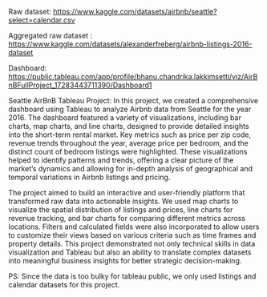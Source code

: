 Raw dataset:
https://www.kaggle.com/datasets/airbnb/seattle?select=calendar.csv

Aggregated raw dataset :
https://www.kaggle.com/datasets/alexanderfreberg/airbnb-listings-2016-dataset

Dashboard:
https://public.tableau.com/app/profile/bhanu.chandrika.lakkimsetti/viz/AirBnBFullProject_17283443711390/Dashboard1

Seattle AirBnB Tableau Project: In this project, we created a comprehensive dashboard using Tableau to analyze Airbnb data from Seattle for the year 2016. The dashboard featured a variety of visualizations, including bar charts, map charts, and line charts, designed to provide detailed insights into the short-term rental market. Key metrics such as price per zip code, revenue trends throughout the year, average price per bedroom, and the distinct count of bedroom listings were highlighted. These visualizations helped to identify patterns and trends, offering a clear picture of the market’s dynamics and allowing for in-depth analysis of geographical and temporal variations in Airbnb listings and pricing.

The project aimed to build an interactive and user-friendly platform that transformed raw data into actionable insights. We used map charts to visualize the spatial distribution of listings and prices, line charts for revenue tracking, and bar charts for comparing different metrics across locations. Filters and calculated fields were also incorporated to allow users to customize their views based on various criteria such as time frames and property details. This project demonstrated not only technical skills in data visualization and Tableau but also an ability to translate complex datasets into meaningful business insights for better strategic decision-making.

PS: Since the data is too bulky for tableau public, we only used listings and calendar datasets for this project.
